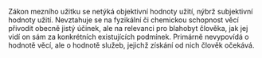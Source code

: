<emphasis level="moderate">Zákon mezního užitku se netýká objektivní hodnoty užití,<break time="0.3s"/> nýbrž subjektivní hodnoty užití.</emphasis><break time="0.5s"/> <prosody rate="95%">Nevztahuje se na fyzikální či chemickou schopnost věcí<break time="0.3s"/> přivodit obecně jistý účinek,</prosody><break time="0.4s"/> ale na relevanci pro blahobyt člověka,<break time="0.3s"/> jak jej vidí on sám<break time="0.3s"/> za konkrétních existujících podmínek.<break time="0.5s"/> <emphasis level="strong">Primárně nevypovídá o hodnotě věcí,<break time="0.3s"/> ale o hodnotě služeb,<break time="0.3s"/> jejichž získání od nich člověk očekává.</emphasis> 